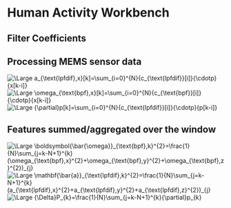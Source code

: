 # Human Activity Workbench

## Filter Coefficients

## Processing MEMS sensor data
<img src="https://latex.codecogs.com/svg.latex?\Large&space;a_{\text{lpfdif},x}[k]=\sum_{i=0}^{N}{c_{\text{lpfdif}}[i]}{\cdotp}{x[k-i]}" title="\Large a_{\text{lpfdif},x}[k]=\sum_{i=0}^{N}{c_{\text{lpfdif}}[i]}{\cdotp}{x[k-i]}" />

<img src="https://latex.codecogs.com/svg.latex?\Large&space;\omega_{\text{bpf},x}[k]=\sum_{i=0}^{N}{c_{\text{bpf}}[i]}{\cdotp}{\omega[k-i]}" title="\Large \omega_{\text{bpf},x}[k]=\sum_{i=0}^{N}{c_{\text{bpf}}[i]}{\cdotp}{x[k-i]}" />

<img src="https://latex.codecogs.com/svg.latex?\Large&space;{\partial}p[k]=\sum_{i=0}^{N}{c_{\text{lpfdif}}[i]}{\cdotp}{p[k-i]}" title="\Large {\partial}p[k]=\sum_{i=0}^{N}{c_{\text{lpfdif}}[i]}{\cdotp}{p[k-i]}" />

## Features summed/aggregated over the window

<img src="https://latex.codecogs.com/svg.latex?\Large&space;\boldsymbol{\bar{\omega}}_{\text{bpf},k}^{2}=\frac{1}{N}\sum_{j=k-N+1}^{k}(\omega_{\text{bpf},x}^{2}+\omega_{\text{bpf},y}^{2}+\omega_{\text{bpf},z}^{2})_{j}" title="\Large \boldsymbol{\bar{\omega}}_{\text{bpf},k}^{2}=\frac{1}{N}\sum_{j=k-N+1}^{k}(\omega_{\text{bpf},x}^{2}+\omega_{\text{bpf},y}^{2}+\omega_{\text{bpf},z}^{2})_{j}" />

<img src="https://latex.codecogs.com/svg.latex?\Large&space;\mathbf{\bar{a}}_{\text{lpfdif},k}^{2}=\frac{1}{N}\sum_{j=k-N+1}^{k}(a_{\text{lpfdif},x}^{2}+a_{\text{lpfdif},y}^{2}+a_{\text{lpfdif},z}^{2})_{j}" title="\Large \mathbf{\bar{a}}_{\text{lpfdif},k}^{2}=\frac{1}{N}\sum_{j=k-N+1}^{k}(a_{\text{lpfdif},x}^{2}+a_{\text{lpfdif},y}^{2}+a_{\text{lpfdif},z}^{2})_{j}" />

<img src="https://latex.codecogs.com/svg.latex?\Large&space;{\Delta}P_{k}=\frac{1}{N}\sum_{j=k-N+1}^{k}{\partial}p_{k}" title="\Large {\Delta}P_{k}=\frac{1}{N}\sum_{j=k-N+1}^{k}{\partial}p_{k}" />

  
